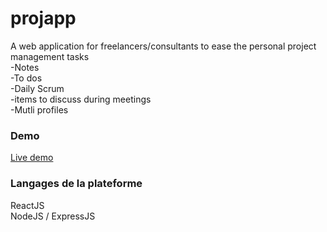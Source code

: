 # projapp
A web application for freelancers/consultants to ease the personal project management tasks
</br>
-Notes
</br>
-To dos
</br>
-Daily Scrum
</br>
-items to discuss during meetings
</br>
-Mutli profiles

### Demo
[Live demo](https://projapp.onrender.com/)
</br>

### Langages de la plateforme
ReactJS
</br>NodeJS / ExpressJS
